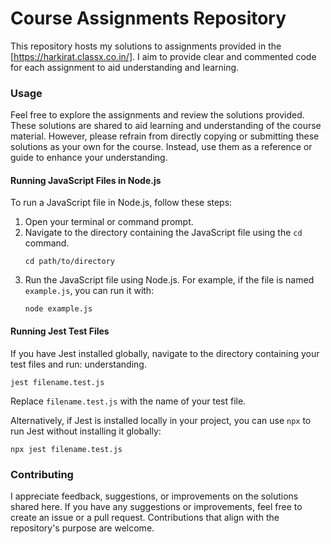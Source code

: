 # Course Assignments Repository
This repository hosts my solutions to assignments provided in the [https://harkirat.classx.co.in/]. I aim to provide clear and commented code for each assignment to aid understanding and learning.

### Usage
Feel free to explore the assignments and review the solutions provided. These solutions are shared to aid learning and understanding of the course material. However, please refrain from directly copying or submitting these solutions as your own for the course. Instead, use them as a reference or guide to enhance your understanding.

#### Running JavaScript Files in Node.js
To run a JavaScript file in Node.js, follow these steps:
1. Open your terminal or command prompt.
2. Navigate to the directory containing the JavaScript file using the `cd` command.
    ```
    cd path/to/directory
    ```
3. Run the JavaScript file using Node.js. For example, if the file is named `example.js`, you can run it with:
    ```
    node example.js
    ```

#### Running Jest Test Files
If you have Jest installed globally, navigate to the directory containing your test files and run:
understanding.
```
jest filename.test.js
```
Replace `filename.test.js` with the name of your test file.

Alternatively, if Jest is installed locally in your project, you can use `npx` to run Jest without installing it globally:
```
npx jest filename.test.js
```

### Contributing
I appreciate feedback, suggestions, or improvements on the solutions shared here. If you have any suggestions or improvements, feel free to create an issue or a pull request. Contributions that align with the repository's purpose are welcome.
